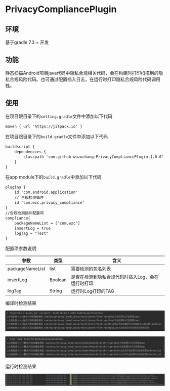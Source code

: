# PrivacyCompliancePlugin
## 环境

基于gradle 7.3.+ 开发

## 功能

静态扫描Android项目java代码中隐私合规相关代码，会在构建时打印扫描到的隐私合规风险代码。也可通过配置插入日志，在运行时打印隐私合规风险代码调用栈。

## 使用

在项目跟目录下的`setting.gradle`文件中添加以下代码

```
maven { url 'https://jitpack.io' }
```

在项目跟目录下的`build.gradle`文件中添加以下代码

```
buildscript {
    dependencies {
        classpath 'com.github.wuzuchang:PrivacyCompliancePlugin:1.0.0'
    }
}
```

在app module下的`build.gradle`中添加以下代码

```
plugins {
    id 'com.android.application'
    // 合规检测插件
    id 'com.wzc.privacy_compliance'
}
//合规检测插件配置项
compliance{
    packageNameList = ["com.wzc"]
    insertLog = true
    logTag = "Test"
}
```

配置项参数说明

| 参数            | 类型    | 含义                                              |
| --------------- | ------- | ------------------------------------------------- |
| packageNameList | list    | 需要检测的包名列表                                |
| insertLog       | Boolean | 是否在检测到隐私合规代码时插入Log，会在运行时打印 |
| logTag          | String  | 运行时Log打印的TAG                                |

编译时检测结果

![build1](resource\build1.png)

![build2](resource\build2.png)

运行时检测结果

![running](resource\running.png)
